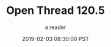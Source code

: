 ---
layout: podcast
title: "Open Thread 120.5"
author: a reader
description: https://slatestarcodex.com/2019/02/03/open-thread-120-5/
date: 2019-02-03 08:30:00 PST
length: 58270
duration: 14
guid: open-thread-120-5
---